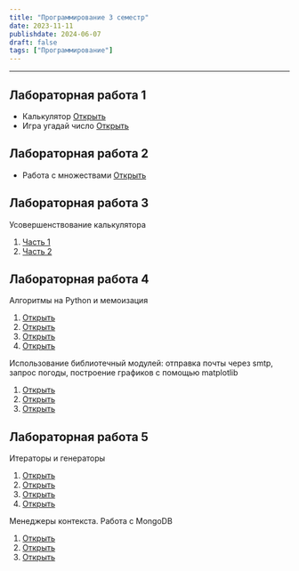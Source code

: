 ```yaml
---
title: "Программирование 3 семестр"
date: 2023-11-11
publishdate: 2024-06-07
draft: false
tags: ["Программирование"]
---
```


---

## Лабораторная работа 1
* Калькулятор
[Открыть](https://replit.com/@diamorozov/Calc1?v=1)
* Игра угадай число
[Открыть](https://replit.com/@diamorozov/guess-number)

## Лабораторная работа 2
* Работа с множествами
[Открыть](https://disk.yandex.ru/i/pocb7AR6mtqZaA)

## Лабораторная работа 3
Усовершенствование калькулятора
1. [Часть 1](https://replit.com/@diamorozov/Calc2)
2. [Часть 2](https://replit.com/@diamorozov/Calc3)

## Лабораторная работа 4
Алгоритмы на Python и мемоизация
1. [Открыть](https://replit.com/@diamorozov/twosum)
2. [Открыть](https://replit.com/@diamorozov/twosumhashed)
3. [Открыть](https://replit.com/@diamorozov/twosumhashedall)
4. [Открыть](https://replit.com/@diamorozov/memoization)

Использование библиотечный модулей: отправка почты через smtp, запрос погоды, построение графиков с помощью matplotlib
1. [Открыть](https://replit.com/@diamorozov/smtplib)
2. [Открыть](https://replit.com/@diamorozov/wheather)
3. [Открыть](https://replit.com/@diamorozov/matplotlib)

## Лабораторная работа 5
Итераторы и генераторы
1. [Открыть](https://replit.com/@diamorozov/lab-5-11)
2. [Открыть](https://replit.com/@diamorozov/lab-5-12)
3. [Открыть](https://replit.com/@diamorozov/lab-5-13)
4. [Открыть](https://replit.com/@diamorozov/lab-5-14)

Менеджеры контекста. Работа с MongoDB
1. [Открыть](https://replit.com/@diamorozov/lab-5-21)
2. [Открыть](https://replit.com/@diamorozov/lab-5-22)
3. [Открыть](https://replit.com/@diamorozov/mongo)


